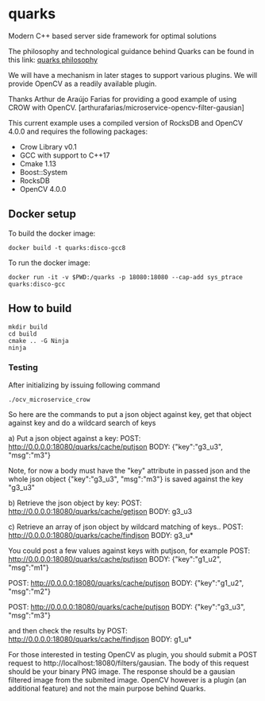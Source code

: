 
# quarks
Modern C++ based server side framework for optimal solutions

The philosophy and technological guidance behind Quarks can be found in this link:
[quarks philosophy](https://dev.to/lucpattyn/quarks-a-new-approach-with-a-new-mindset-to-programming-10lk)

We will have a mechanism in later stages to support various plugins. 
We will provide OpenCV as a readily available plugin.

Thanks Arthur de Araújo Farias for providing a good example of using CROW with OpenCV.
[arthurafarias/microservice-opencv-filter-gausian]

This current example uses a compiled version of RocksDB and  OpenCV 4.0.0 and requires the following packages:

- Crow Library v0.1
- GCC with support to C++17
- Cmake 1.13
- Boost::System
- RocksDB
- OpenCV 4.0.0

## Docker setup
To build the docker image:
```
docker build -t quarks:disco-gcc8
```

To run the docker image:
```
docker run -it -v $PWD:/quarks -p 18080:18080 --cap-add sys_ptrace quarks:disco-gcc
```

## How to build
```
mkdir build
cd build
cmake .. -G Ninja
ninja
```

### Testing

After initializing by issuing following command

```
./ocv_microservice_crow
```

So here are the commands to put a json object against key, get that object against key and do a wildcard search of keys

a) Put a json object against a key:
POST: http://0.0.0.0:18080/quarks/cache/putjson
BODY:
{"key":"g3_u3", "msg":"m3"}

Note, for now a body must have the "key" attribute in passed json and the
whole json object {"key":"g3_u3", "msg":"m3"} is saved against the key "g3_u3"

b) Retrieve the json object by key:
POST: http://0.0.0.0:18080/quarks/cache/getjson
BODY: g3_u3

c) Retrieve an array of json object by wildcard matching of keys..
POST: http://0.0.0.0:18080/quarks/cache/findjson
BODY: g3_u*

You could  post a few values against keys with putjson, for example 
POST: http://0.0.0.0:18080/quarks/cache/putjson
BODY:
{"key":"g1_u2", "msg":"m1"}

POST: http://0.0.0.0:18080/quarks/cache/putjson
BODY:
{"key":"g1_u2", "msg":"m2"}

POST: http://0.0.0.0:18080/quarks/cache/putjson
BODY:
{"key":"g3_u3", "msg":"m3"}

and then check the results by 
POST: http://0.0.0.0:18080/quarks/cache/findjson
BODY: g1_u*

For those interested in testing OpenCV as plugin,
you should submit a POST request to http://localhost:18080/filters/gausian. The body of this request should be your
binary PNG image. 
The response should be a gausian filtered image from the submited image.
OpenCV however is a plugin (an additional feature) and not the main purpose behind Quarks.
